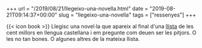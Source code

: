 +++
url = "/2019/08/21/llegeixo-una-novella.html"
date = "2019-08-21T09:14:37+00:00"
slug = "llegeixo-una-novella"
tags = ["ressenyes"]
+++

{{< icon book >}} Llegisc una novel·la que apareix al final d'una [llista](https://es.wikipedia.org/wiki/Anexo:Lista_El_Mundo_de_las_100_mejores_novelas_en_espa%C3%B1ol) de les cent millors en llengua castellana i em pregunte com deuen ser les pitjors. O les no tan bones. O algunes altres de la mateixa llista.
